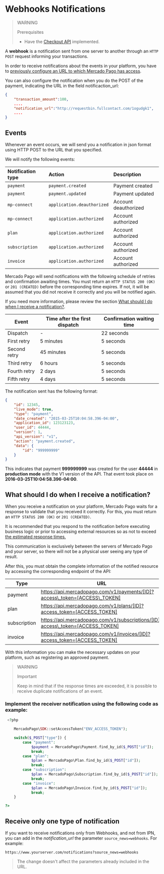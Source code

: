 # Webhooks Notifications

> WARNING
>
> Prerequisites
>
> * Have the [Checkout API](https://www.mercadopago.com.ar/developers/en/guides/payments/api/introduction) implemented.

A **webhook** is a notification sent from one server to another through an `HTTP POST` request informing your transactions.

In order to receive notifications about the events in your platform, you have to [previously configure an URL to which Mercado Pago has access](https://www.mercadopago.com/mla/account/webhooks).


You can also configure the notification when you do the POST of the payment, indicating the URL in the field notificaction_url:

```json
{
	"transaction_amount":100,
	....
	"notification_url":"http://requestbin.fullcontact.com/1ogudgk1",
    ....
}
```

## Events

Whenever an event occurs, we will send you a notification in json format using HTTP POST to the URL that you specified.

We will notify the following events:

| Notification type    |           Action           |        Description           |
| :------------------- | :------------------------- | :--------------------------- |
| `payment`            | `payment.created`          | Payment created              |
| `payment`            | `payment.updated`          | Payment updated              |
| `mp-connect`         | `application.deauthorized` | Account deauthorized         |
| `mp-connect`         | `application.authorized`   | Account authorized           |
| `plan`               | `application.authorized`   | Account authorized           |
| `subscription`       | `application.authorized`   | Account authorized           |
| `invoice`            | `application.authorized`   | Account authorized           |

Mercado Pago will send notifications with the following schedule of retries and confirmation awaiting times. You must return an `HTTP STATUS 200 (OK)` or `201 (CREATED)` before the corresponding time expires. If not, it will be assumed that you did not receive it correctly and you will be notified again.

If you need more information, please review the section [What should I do when I receive a notification?](#bookmark_what_should_i_do_after_receiving_a_notification?).

| Event        | Time after the first dispatch | Confirmation waiting time |
|--------------|-------------------------------|---------------------------|
| Dispatch     | -                             | 22 seconds                |
| First retry  | 5 minutes                     | 5 seconds                 |
| Second retry | 45 minutes                    | 5 seconds                 |
| Third retry  | 6 hours                       | 5 seconds                 |
| Fourth retry | 2 days                        | 5 seconds                 |
| Fifth retry  | 4 days                        | 5 seconds                 |

The notification sent has the following format:

```json
{
    "id": 12345,
    "live_mode": true,
    "type": "payment",
    "date_created": "2015-03-25T10:04:58.396-04:00",
    "application_id": 123123123,
    "user_id": 44444,
    "version": 1,
    "api_version": "v1",
    "action": "payment.created",
    "data": {
        "id": "999999999"
    }
}
```
This indicates that payment **999999999** was created for the user **44444** in **production mode** with the V1 version of the API. That event took place on **2016-03-25T10:04:58.396-04:00**.


## What should I do when I receive a notification?


When you receive a notification on your platform, Mercado Pago waits for a response to validate that you received it correctly. For this, you must return an `HTTP STATUS 200 (OK)` or `201 (CREATED)`.

It is recommended that you respond to the notification before executing business logic or prior to accessing external resources so as not to exceed [the estimated response times.](#bookmark_events)

This communication is exclusively between the servers of Mercado Pago and your server, so there will not be a physical user seeing any type of result.

After this, you must obtain the complete information of the notified resource by accessing the corresponding endpoint of the API:


Type         | URL                                                | Documentation
------------ | -------------------------------------------------- | --------------------
payment      | https://api.mercadopago.com/v1/payments/[ID]?access\_token=[ACCESS\_TOKEN]      | [see documentation](https://www.mercadopago.com.ar/developers/en/reference/payments/_payments_id/get/)
plan         | https://api.mercadopago.com/v1/plans/[ID]?access_token=[ACCESS_TOKEN]         | -
subscription | https://api.mercadopago.com/v1/subscriptions/[ID]?access\_token=[ACCESS_TOKEN] | -
invoice      | https://api.mercadopago.com/v1/invoices/[ID]?access_token=[ACCESS_TOKEN]      | [see documentation](https://www.mercadopago.com.ar/developers/en/reference/invoices/_invoices_id/get/)

With this information you can make the necessary updates on your platform, such as registering an approved payment.

> WARNING
>
> Important
>
> Keep in mind that if the response times are exceeded, it is possible to receive duplicate notifications of an event.

### Implement the receiver notification using the following code as example:

```php
 <?php

    MercadoPago\SDK::setAccessToken("ENV_ACCESS_TOKEN");

    switch($_POST["type"]) {
        case "payment":
            $payment = MercadoPago\Payment.find_by_id($_POST["id"]);
            break;
        case "plan":
            $plan = MercadoPago\Plan.find_by_id($_POST["id"]);
            break;
        case "subscription":
            $plan = MercadoPago\Subscription.find_by_id($_POST["id"]);
            break;
        case "invoice":
            $plan = MercadoPago\Invoice.find_by_id($_POST["id"]);
            break;
    }

?>
```

## Receive only one type of notification

If you want to receive notifications only from Webhooks, and not from IPN, you can add in the *notification_url* the parameter `source_news=webhooks`. For example:

`https://www.yourserver.com/notifications?source_news=webhooks`

> The change doesn't affect the parameters already included in the URL.
